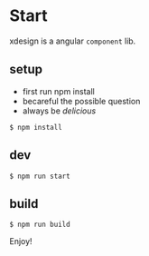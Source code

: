 # Start

xdesign is a angular `component` lib.

## setup

- first run npm install
- becareful the possible question
- always be _delicious_

```
$ npm install
```

## dev

```
$ npm run start
```

## build

```
$ npm run build
```

Enjoy!
